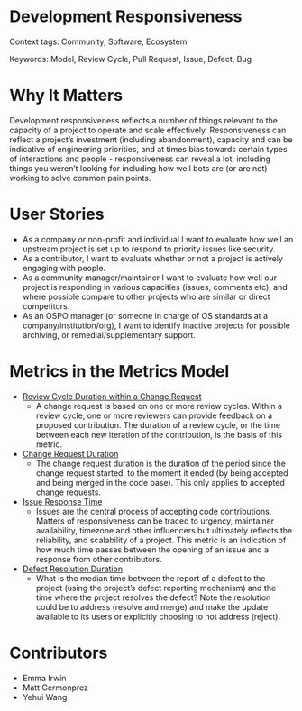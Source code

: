 # Development Responsiveness

Context tags: Community, Software, Ecosystem

Keywords: Model, Review Cycle, Pull Request, Issue, Defect, Bug

# Why It Matters
Development responsiveness reflects a number of things relevant to the capacity of a project to operate and scale effectively.  Responsiveness can reflect a project’s investment (including abandonment), capacity and can be indicative of engineering priorities, and at times bias towards certain types of interactions and people - responsiveness can reveal a lot, including things you weren’t looking for including how well bots are (or are not) working to solve common pain points.

# User Stories
- As a company or non-profit and individual I want to evaluate how well an upstream project is set up to respond to priority issues like security.
- As a contributor, I want to evaluate whether or not a project is actively engaging with people.
- As a community manager/maintainer I want to evaluate how well our project is responding in various capacities (issues, comments etc), and where possible compare to other projects who are similar or direct competitors.
- As an OSPO manager (or someone in charge of OS standards at a company/institution/org), I want to identify inactive projects for possible archiving, or remedial/supplementary support. 

# Metrics in the Metrics Model
- [Review Cycle Duration within a Change Request](https://chaoss.community/?p=3445)
    - A change request is based on one or more review cycles. Within a review cycle, one or more reviewers can provide feedback on a proposed contribution. The duration of a review cycle, or the time between each new iteration of the contribution, is the basis of this metric.
- [Change Request Duration](https://chaoss.community/?p=3587)
    -  The change request duration is the duration of the period since the change request started, to the moment it ended (by being accepted and being merged in the code base). This only applies to accepted change requests.
- [Issue Response Time](https://chaoss.community/?p=3631)
    -  Issues  are the central process of accepting code contributions.  Matters of responsiveness can be traced to urgency, maintainer availability, timezone and other influencers but ultimately reflects the reliability, and scalability of a project. This metric is an indication of how much time passes between the opening of an issue and a response from other contributors.
- [Defect Resolution Duration](https://chaoss.community/?p=4727) 
    -  What is the median time between the report of a defect to the project (using the project’s defect reporting mechanism) and the time where the project resolves the defect? Note the resolution could be to address (resolve and merge) and make the update available to its users or explicitly choosing to not address (reject). 

# Contributors
- Emma Irwin 
- Matt Germonprez 
- Yehui Wang
